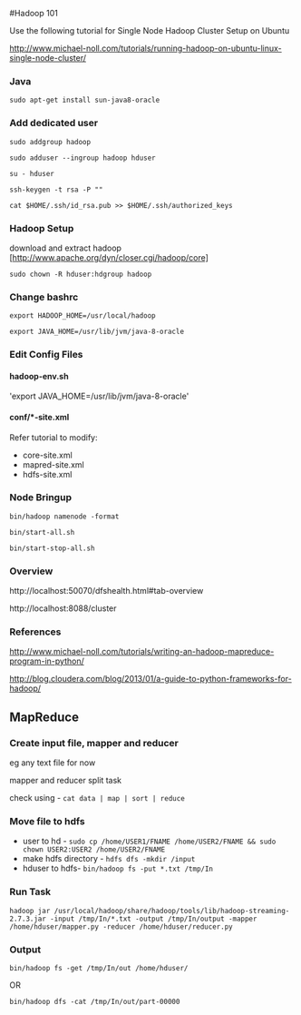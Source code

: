#Hadoop 101

Use the following tutorial for Single Node Hadoop Cluster Setup on Ubuntu

http://www.michael-noll.com/tutorials/running-hadoop-on-ubuntu-linux-single-node-cluster/

### Java

`sudo apt-get install sun-java8-oracle`

### Add dedicated user

`sudo addgroup hadoop`

`sudo adduser --ingroup hadoop hduser`

`su - hduser`

`ssh-keygen -t rsa -P ""`

`cat $HOME/.ssh/id_rsa.pub >> $HOME/.ssh/authorized_keys`

### Hadoop Setup

download and extract hadoop [http://www.apache.org/dyn/closer.cgi/hadoop/core]

`sudo chown -R hduser:hdgroup hadoop`

### Change bashrc

`export HADOOP_HOME=/usr/local/hadoop`

`export JAVA_HOME=/usr/lib/jvm/java-8-oracle`

### Edit Config Files

#### hadoop-env.sh

'export JAVA_HOME=/usr/lib/jvm/java-8-oracle'

#### conf/*-site.xml

Refer tutorial to modify:
- core-site.xml
- mapred-site.xml
- hdfs-site.xml


### Node Bringup

`bin/hadoop namenode -format`

`bin/start-all.sh`

`bin/start-stop-all.sh`

### Overview

http://localhost:50070/dfshealth.html#tab-overview

http://localhost:8088/cluster

### References

http://www.michael-noll.com/tutorials/writing-an-hadoop-mapreduce-program-in-python/

http://blog.cloudera.com/blog/2013/01/a-guide-to-python-frameworks-for-hadoop/

## MapReduce

### Create input file, mapper and reducer

eg any text file for now

mapper and reducer split task

check using - `cat data | map | sort | reduce`

### Move file to hdfs

- user to hd - `sudo cp /home/USER1/FNAME /home/USER2/FNAME && sudo chown USER2:USER2 /home/USER2/FNAME`
- make hdfs directory - `hdfs dfs -mkdir /input`
- hduser to hdfs- `bin/hadoop fs -put *.txt /tmp/In`

### Run Task

`hadoop jar /usr/local/hadoop/share/hadoop/tools/lib/hadoop-streaming-2.7.3.jar -input /tmp/In/*.txt -output /tmp/In/output -mapper /home/hduser/mapper.py -reducer /home/hduser/reducer.py`

### Output

`bin/hadoop fs -get /tmp/In/out /home/hduser/`

OR

`bin/hadoop dfs -cat /tmp/In/out/part-00000`
